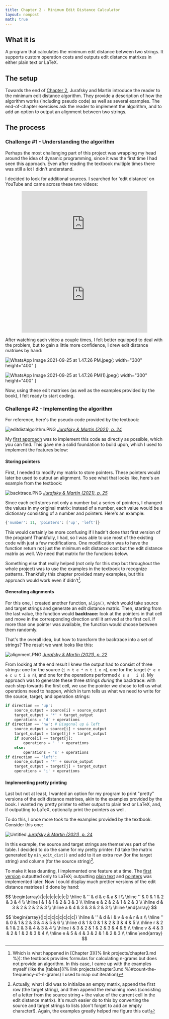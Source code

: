 ```yaml
---
title: Chapter 2 - Minimum Edit Distance Calculator
layout: nonpost
math: true
---
```

## What it is

A program that calculates the minimum edit distance between two strings. It supports custom operation costs and outputs edit distance matrixes in either plain text or LaTeX.

## The setup

Towards the end of [Chapter 2](https://web.stanford.edu/~jurafsky/slp3/2.pdf), Jurafsky and Martin introduce the reader to the minimum edit distance algorithm. They provide a description of how the algorithm works (including pseudo code) as well as several examples. The end-of-chapter exercises ask the reader to implement the algorithm, and to add an option to output an alignment between two strings.

## The process

### Challenge #1 - Understanding the algorithm

Perhaps the most challenging part of this project was wrapping my head around the idea of dynamic programming, since it was the first time I had seen this approach. Even after reading the textbook multiple times there was still a lot I didn't understand.

I decided to look for additional sources. I searched for 'edit distance' on YouTube and came across these two videos:

<div id="yt-video-1" align="center">
<iframe width="400" height="225" src="https://www.youtube.com/embed/XYi2-LPrwm4" title="YouTube video player" frameborder="0" allow="accelerometer; autoplay; clipboard-write; encrypted-media; gyroscope; picture-in-picture" allowfullscreen></iframe>
</div
>
<div id="yt-video-2" align="center">
<iframe width="400" height="225" src="https://www.youtube.com/embed/MiqoA-yF-0M" title="YouTube video player" frameborder="0" allow="accelerometer; autoplay; clipboard-write; encrypted-media; gyroscope; picture-in-picture" allowfullscreen></iframe>
</div>

After watching each video a couple times, I felt better equipped to deal with the problem, but to gain a little more confidence, I drew edit distance matrixes by hand:

![WhatsApp Image 2021-09-25 at 1.47.26 PM.jpeg](/assets/ledadeal.jpeg){: width="300" height="400" }

![WhatsApp Image 2021-09-25 at 1.47.26 PM(1).jpeg](/assets/drivedivers.jpeg){: width="300" height="400" }

Now, using these edit matrixes (as well as the examples provided by the book), I felt ready to start coding.

### Challenge #2 - Implementing the algorithm

For reference, here's the pseudo code provided by the textbook:

![editdistalgorithm.PNG](/assets/editdistalgorithm.PNG)
*[Jurafsky & Martin (2021), p. 24](https://web.stanford.edu/~jurafsky/slp3/2.pdf#figure.2.17)*

My [first approach](https://github.com/lucasadelino/Learning-Compling/blob/main/Textbooks/Speech%20and%20Language%20Processing%20(Jurafsky%2C%20Martin)/Chapter%202%20-%20Regular%20Expressions%2C%20Text%20Normalization%2C%20Edit%20Distance/mineditdist.py) was to implement this code as directly as possible, which you can find. This gave me a solid foundation to build upon, which I used to implement the features below:

#### Storing pointers

First, I needed to modify my matrix to store pointers. These pointers would later be used to output an alignment. To see what that looks like, here's an example from the textbook:

![backtrace.PNG](/assets/backtrace.PNG)
*[Jurafsky & Martin (2021), p. 25](https://web.stanford.edu/~jurafsky/slp3/2.pdf#figure.2.19)*

Since each cell stores not only a number but a series of pointers, I changed the values in my original matrix: instead of a number, each value would be a dictionary consisting of a number and pointers. Here's an example:

```python
{'number': 11, 'pointers': ['up', 'left']}
```

This would certainly be more confusing if I hadn't done that first version of the program! Thankfully, I had, so I was able to use most of the existing code with just a few modifications. One modification was to have the function return not just the minimum edit distance cost but the edit distance matrix as well. We need that matrix for the functions below.

Something else that really helped (not only for this step but throughout the whole project) was to use the examples in the textbook to recognize patterns. Thankfully this chapter provided many examples, but this approach would work even if didn't[^1]. 

#### Generating alignments

For this one, I created another function, `align()`, which would take source and target strings and generate an edit distance matrix. Then, starting from the last value, the function would **backtrace:** look at the pointers in that cell and move in the corresponding direction until it arrived at the first cell. If more than one pointer was available, the function would choose between them randomly.

That's the overall idea, but how to transform the backtrace into a set of strings? The result we want looks like this:

![alignment.PNG](/assets/alignment.PNG)
*[Jurafsky & Martin (2021), p. 22](https://web.stanford.edu/~jurafsky/slp3/2.pdf#figure.2.14)*

From looking at the end result I knew the output had to consist of three strings: one for the source (`i n t e * n t i o n`), one for the target (`* e x e c u t i o n`), and one for the operations performed `d s s   i s`). My approach was to generate these three strings *during* the backtrace: with each step towards the first cell, we use the pointer we chose to tell us what operations need to happen, which in turn tells us what we need to write for the source, target, and operation strings:

```python
if direction == 'up':
    source_output = source[i] + source_output 
    target_output = '*' + target_output
    operations = 'd' + operations
if direction == 'nw': # Diagonal up & left
    source_output = source[i] + source_output 
    target_output = target[j] + target_output
    if source[i] == target[j]:
        operations = ' ' + operations
    else:
        operations = 's' + operations
if direction == 'left':
    source_output = '*' + source_output
    target_output = target[j] + target_output
    operations = 'i' + operations
```

#### Implementing pretty printing

Last but not at least, I wanted an option for my program to print "pretty" versions of the edit distance matrixes, akin to the examples provided by the book. I wanted my pretty printer to either output to plain text or LaTeX, and, if outputting to LaTeX, optionally print the pointers as well.

To do this, I once more took to the examples provided by the textbook. Consider this one:

![Untitled](/assets/matrix.PNG)
*[Jurafsky & Martin (2021), p. 24](https://web.stanford.edu/~jurafsky/slp3/2.pdf#figure.2.18)*

In this example, the source and target strings are themselves part of the table. I decided to do the same for my pretty printer: I'd take the matrix generated by `min_edit_dist()` and add to it an extra row (for the target string) and column (for the source string)[^2]. 

To make it less daunting, I implemented one feature at a time. The [first version](https://github.com/lucasadelino/Learning-Compling/commit/564c0b1d1e983a4ceb3df57f192f61cb53ffe1a2#diff-31942b37ac4a742902375197872524e4bf4340472e4b264796e4a0b2852cd4b7) outputted only to LaTeX; outputting [plain text](https://github.com/lucasadelino/Learning-Compling/commit/97715b71466a2fe49531a1aaed2ba1f41f598083#diff-31942b37ac4a742902375197872524e4bf4340472e4b264796e4a0b2852cd4b7) and [pointers](https://github.com/lucasadelino/Learning-Compling/commit/ad79e45cab2eb68140b97a9a2202fb76364598ca#diff-31942b37ac4a742902375197872524e4bf4340472e4b264796e4a0b2852cd4b7) was implemented later. Now I could display much prettier versions of the edit distance matrixes I'd done by hand:

$$
\begin{array}{|c|c|c|c|c|c|}
\hline
  & '' & d & e & a & l \\
\hline
'' & 0 & 1 & 2 & 3 & 4 \\
\hline
l & 1 & 1 & 2 & 3 & 3 \\
\hline
e & 2 & 2 & 1 & 2 & 3 \\
\hline
d & 3 & 2 & 2 & 2 & 3 \\
\hline
a & 4 & 3 & 3 & 2 & 3 \\
\hline
\end{array}
$$

$$
\begin{array}{|c|c|c|c|c|c|c|c|}
\hline
  & '' & d & i & v & e & r & s \\
\hline
'' & 0 & 1 & 2 & 3 & 4 & 5 & 6 \\
\hline
d & 1 & 0 & 1 & 2 & 3 & 4 & 5 \\
\hline
r & 2 & 1 & 2 & 3 & 4 & 3 & 4 \\
\hline
i & 3 & 2 & 1 & 2 & 3 & 4 & 5 \\
\hline
v & 4 & 3 & 2 & 1 & 2 & 3 & 4 \\
\hline
e & 5 & 4 & 3 & 2 & 1 & 2 & 3 \\
\hline
\end{array}
$$


[^1]: Which is what happened in [Chapter 3]({% link projects/chapter3.md %}): the textbook provides formulas for calculating n-grams but does not provide an algorithm. In this case, I came up with the examples myself (like the [tables]({% link projects/chapter3.md %}#count-the-frequency-of-n-grams) I used to map out iteration)
[^2]: Actually, what I did was to initialize an empty matrix, append the first row (the target string), and then append the remaining rows (consisting of a letter from the source string + the value of the current cell in the edit distance matrix). It's much easier do to this by converting the source and target strings to lists (don't forget to add an empty character!). Again, the examples greatly helped me figure this out!


